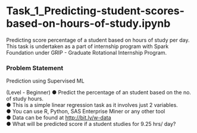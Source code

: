 # Task_1_Predicting-student-scores-based-on-hours-of-study.ipynb
Predicting score percentage of a student based on hours of study per day.  
This task is undertaken as a part of internship program with Spark Foundation under GRIP - Graduate Rotational Internship Program.

### Problem Statement

Prediction using Supervised ML

(Level - Beginner)
● Predict the percentage of an student based on the no. of study hours.  
● This is a simple linear regression task as it involves just 2 variables.  
● You can use R, Python, SAS Enterprise Miner or any other tool  
● Data can be found at http://bit.ly/w-data  
● What will be predicted score if a student studies for 9.25 hrs/ day?  
